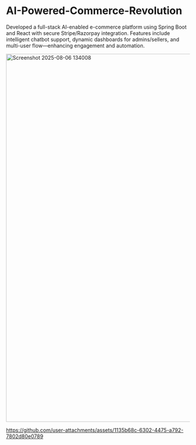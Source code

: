 # AI-Powered-Commerce-Revolution
Developed a full-stack AI-enabled e-commerce platform using Spring Boot and React with secure Stripe/Razorpay integration. Features include intelligent chatbot support, dynamic dashboards for admins/sellers, and multi-user flow—enhancing engagement and automation.

<img width="1919" height="1007" alt="Screenshot 2025-08-06 134008" src="https://github.com/user-attachments/assets/0c9a4ece-fae9-46b6-b063-c46e6cd246fe" />




https://github.com/user-attachments/assets/1135b68c-6302-4475-a792-7802d80e0789
 
